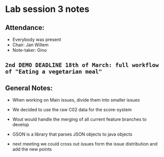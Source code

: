 # Lab session 3 notes

## Attendance:
* Everybody was present
* Chair: Jan Willem
* Note-taker: Gino

## `2nd DEMO DEADLINE 18th of March: full workflow of "Eating a vegetarian meal"`

## General Notes:
* When working on Main issues, divide them into smaller issues

* We decided to use the raw C02 data for the score-system

* Wout would handle the merging of all current feature branches to develop

* GSON is a library that parses JSON objects to java objects

* next meeting we could cross out issues form the issue distribution and add the new points